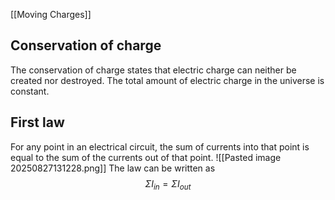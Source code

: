 [[Moving Charges]]
## Conservation of charge
The conservation of charge states that electric charge can neither be created nor destroyed. The total amount of electric charge in the universe is constant. 

## First law
For any point in an electrical circuit, the sum of currents into that point is equal to the sum of the currents out of that point. 
![[Pasted image 20250827131228.png]]
The law can be written as 
$$
\Sigma I_{in} = \Sigma I_{out}
$$

